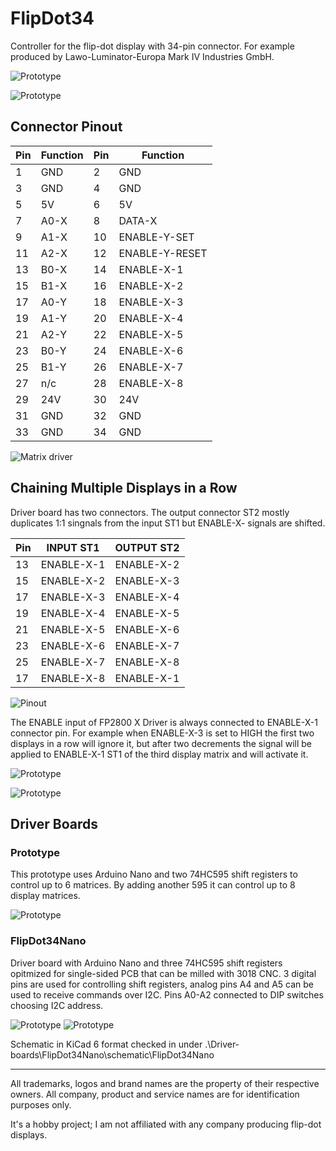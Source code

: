 # FlipDot34

Controller for the flip-dot display with 34-pin connector. For example produced by Lawo-Luminator-Europa Mark IV Industries GmbH.

![Prototype](./_img/front.jpg)

![Prototype](./_img/back.jpg)

## Connector Pinout
| Pin |  Function | Pin |  Function |
| --- | ------ | --- | ------ |
| 1   | GND  | 2   | GND  | 
| 3   | GND  | 4   | GND  | 
| 5   | 5V  |  6   | 5V  | 
| 7   | A0-X | 8 | DATA-X |
| 9   | A1-X | 10 | ENABLE-Y-SET |
| 11   | A2-X | 12 | ENABLE-Y-RESET |e
| 13   | B0-X | 14 | ENABLE-X-1 |
| 15   | B1-X | 16 | ENABLE-X-2 |
| 17   | A0-Y | 18 | ENABLE-X-3 |
| 19   | A1-Y | 20 | ENABLE-X-4 |
| 21   | A2-Y | 22 | ENABLE-X-5 |
| 23   | B0-Y | 24 | ENABLE-X-6 |
| 25   | B1-Y | 26 | ENABLE-X-7 |
| 27   | n/c | 28 | ENABLE-X-8 |
| 29   | 24V  |  30   | 24V  | 
| 31   | GND  | 32   | GND  | 
| 33   | GND  | 34   | GND  | 

![Matrix driver](./_img/driver-board.jpg)

## Chaining Multiple Displays in a Row

Driver board has two connectors. The output connector ST2 mostly duplicates 1:1 singnals from the input ST1 but ENABLE-X- signals are shifted. 

| Pin | INPUT  ST1 |  OUTPUT ST2 |
| --- | ---------- | ---------- |
| 13  | ENABLE-X-1 | ENABLE-X-2 |
| 15  | ENABLE-X-2 | ENABLE-X-3 |
| 17  | ENABLE-X-3 | ENABLE-X-4 |
| 19  | ENABLE-X-4 | ENABLE-X-5 |
| 21  | ENABLE-X-5 | ENABLE-X-6 |
| 23  | ENABLE-X-6 | ENABLE-X-7 |
| 25  | ENABLE-X-7 | ENABLE-X-8 |
| 17  | ENABLE-X-8 | ENABLE-X-1 |

![Pinout](./_img/pinout.png)

The ENABLE input of FP2800 X Driver is always connected to ENABLE-X-1 connector pin. For example when ENABLE-X-3 is set to HIGH the first two displays in a row will ignore it, but after two decrements the signal will be applied to ENABLE-X-1 ST1 of the third display matrix and will activate it.


![Prototype](./_img/row_front.jpg)

![Prototype](./_img/row_back.jpg)

## Driver Boards

### Prototype

This prototype uses Arduino Nano and two 74HC595 shift registers to control up to 6 matrices. By adding another 595 it can control up to 8 display matrices.

![Prototype](./_img/FlipDot34-prototype.png)

### FlipDot34Nano

Driver board with Arduino Nano and three 74HC595 shift registers opitmized for single-sided PCB that can be milled with 3018 CNC. 3 digital pins are used for controlling shift registers, analog pins A4 and A5 can be used to receive commands over I2C. Pins A0-A2 connected to DIP switches choosing I2C address.

![Prototype](./_img/pcb_back.jpg)
![Prototype](./_img/pcb_front.jpg)


Schematic in KiCad 6 format checked in under .\Driver-boards\FlipDot34Nano\schematic\FlipDot34Nano


---
All trademarks, logos and brand names are the property of their respective owners. All company, product and service names are for identification purposes only. 

It's a hobby project; I am not affiliated with any  company producing flip-dot displays.

